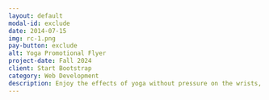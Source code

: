 ```yaml
---
layout: default
modal-id: exclude
date: 2014-07-15
img: rc-1.png
pay-button: exclude
alt: Yoga Promotional Flyer
project-date: Fall 2024
client: Start Bootstrap
category: Web Development
description: Enjoy the effects of yoga without pressure on the wrists, knees and back. If you are dealing with an injury, a chronic condition or simply do not like getting down on the floor, this is the class for you. Options will be given so all students can participate regardless of physical challenges. Each class includes breathwork, stretching and meditation.  Register in person at Park and Rec. or by calling 414-423-2790.
---
```

